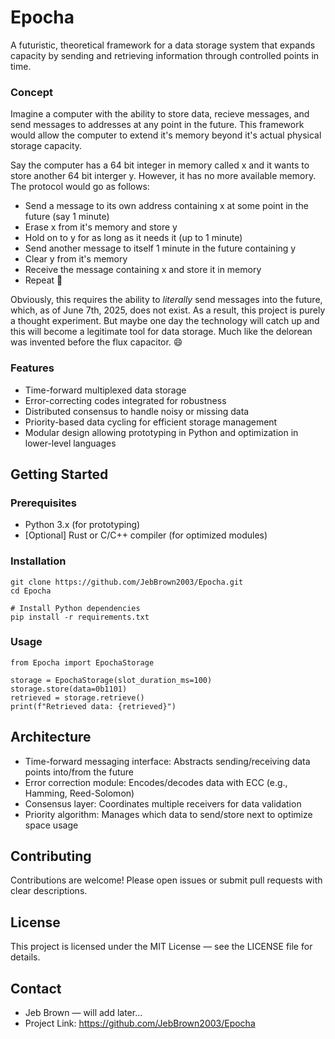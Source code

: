 # Epocha

A futuristic, theoretical framework for a data storage system that expands capacity by sending and retrieving information through controlled points in time.

### Concept

Imagine a computer with the ability to store data, recieve messages, and send messages to addresses at any point in the future. This framework would allow the computer to extend it's memory beyond it's actual physical storage capacity. 

Say the computer has a 64 bit integer in memory called x and it wants to store another 64 bit interger y. However, it has no more available memory. The protocol would go as follows: 

- Send a message to its own address containing x at some point in the future (say 1 minute)
- Erase x from it's memory and store y
- Hold on to y for as long as it needs it (up to 1 minute)
- Send another message to itself 1 minute in the future containing y
- Clear y from it's memory
- Receive the message containing x and store it in memory
- Repeat :repeat:

Obviously, this requires the ability to _literally_ send messages into the future, which, as of June 7th, 2025, does not exist. As a result, this project is purely a thought experiment. But maybe one day the technology will catch up and this will become a legitimate tool for data storage. Much like the delorean was invented before the flux capacitor. 😄

### Features

- Time-forward multiplexed data storage
- Error-correcting codes integrated for robustness
- Distributed consensus to handle noisy or missing data
- Priority-based data cycling for efficient storage management
- Modular design allowing prototyping in Python and optimization in lower-level languages

## Getting Started

### Prerequisites
- Python 3.x (for prototyping)
- [Optional] Rust or C/C++ compiler (for optimized modules)

### Installation

```
git clone https://github.com/JebBrown2003/Epocha.git
cd Epocha

# Install Python dependencies
pip install -r requirements.txt
```

### Usage

```
from Epocha import EpochaStorage

storage = EpochaStorage(slot_duration_ms=100)
storage.store(data=0b1101)
retrieved = storage.retrieve()
print(f"Retrieved data: {retrieved}")
```

## Architecture

- Time-forward messaging interface: Abstracts sending/receiving data points into/from the future
- Error correction module: Encodes/decodes data with ECC (e.g., Hamming, Reed-Solomon)
- Consensus layer: Coordinates multiple receivers for data validation
- Priority algorithm: Manages which data to send/store next to optimize space usage

## Contributing

Contributions are welcome! Please open issues or submit pull requests with clear descriptions.

## License

This project is licensed under the MIT License — see the LICENSE file for details.

## Contact

- Jeb Brown — will add later...
- Project Link: https://github.com/JebBrown2003/Epocha
